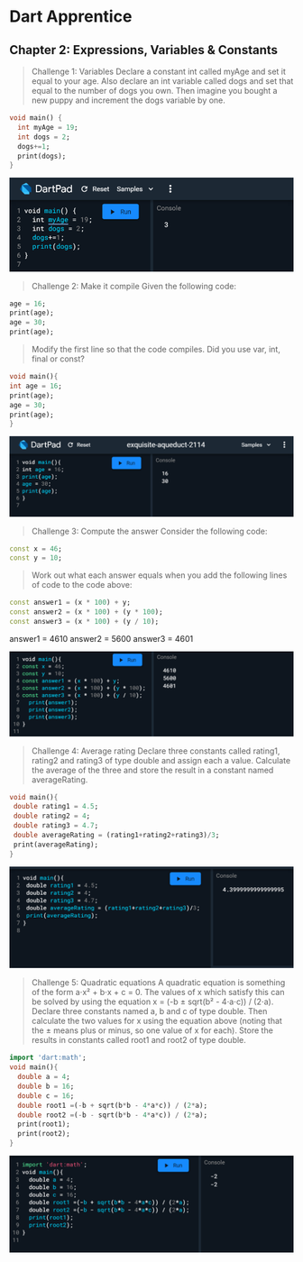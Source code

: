 # Dart Apprentice

## Chapter 2: Expressions, Variables & Constants

> Challenge 1: Variables
Declare a constant int called myAge and set it
equal to your age. Also declare an int variable
called dogs and set that equal to the number of
dogs you own. Then imagine you bought a new
puppy and increment the dogs variable by one.

````dart 
void main() {
  int myAge = 19;
  int dogs = 2;
  dogs+=1;
  print(dogs);
}
````
![Challenge 1](/image_2021-10-07_151559.png)

> Challenge 2: Make it compile
Given the following code:
````dart
age = 16;
print(age);
age = 30;
print(age);
````
> Modify the first line so that the code compiles.
Did you use var, int, final or const?

````dart
void main(){
int age = 16;
print(age);  
age = 30;
print(age);
}
````
![Challenge 2](/image_2021-10-07_152554.png)

> Challenge 3: Compute the answer
Consider the following code:
````dart
const x = 46;
const y = 10;
````
> Work out what each answer equals when you add
the following lines of code to the code above:
````dart
const answer1 = (x * 100) + y;
const answer2 = (x * 100) + (y * 100);
const answer3 = (x * 100) + (y / 10);
````
answer1 = 4610
answer2 = 5600
answer3 = 4601

![Challenge 3](/image_2021-10-07_153154.png)

> Challenge 4: Average rating
Declare three constants called rating1, rating2
and rating3 of type double and assign each a
value. Calculate the average of the three and
store the result in a constant named
averageRating.

````dart
void main(){
 double rating1 = 4.5;
 double rating2 = 4;
 double rating3 = 4.7;
 double averageRating = (rating1+rating2+rating3)/3;
 print(averageRating);
}
````
![Challenge 4 ](/image_2021-10-07_153728.png)

>Challenge 5: Quadratic equations
A quadratic equation is something of the form
a⋅x² + b⋅x + c = 0.
The values of x which satisfy this can be solved
by using the equation
x = (-b ± sqrt(b² - 4⋅a⋅c)) / (2⋅a).
Declare three constants named a, b and c of type
double. Then calculate the two values for x using
the equation above (noting that the ± means plus
or minus, so one value of x for each). Store the
results in constants called root1 and root2 of
type double. 

````dart
import 'dart:math';
void main(){
  double a = 4;
  double b = 16;
  double c = 16;
  double root1 =(-b + sqrt(b*b - 4*a*c)) / (2*a);
  double root2 =(-b - sqrt(b*b - 4*a*c)) / (2*a);
  print(root1);
  print(root2);
}
````
![Challenge 5](/image_2021-10-07_154253.png)

